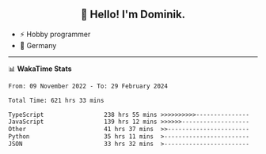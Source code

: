 <h2 align="center">👋 Hello! I'm Dominik.</h2>

- ⚡ Hobby programmer
- 📍 Germany

---
📊 **WakaTime Stats**
<!--START_SECTION:waka-->

```txt
From: 09 November 2022 - To: 29 February 2024

Total Time: 621 hrs 33 mins

TypeScript                 238 hrs 55 mins >>>>>>>>>>---------------   38.44 %
JavaScript                 139 hrs 12 mins >>>>>>-------------------   22.40 %
Other                      41 hrs 37 mins  >>-----------------------   06.70 %
Python                     35 hrs 11 mins  >------------------------   05.66 %
JSON                       33 hrs 32 mins  >------------------------   05.40 %
```

<!--END_SECTION:waka-->
